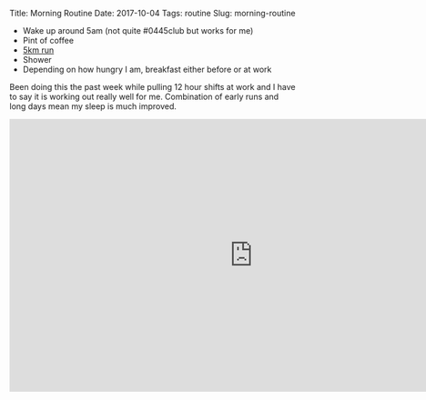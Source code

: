Title: Morning Routine
Date: 2017-10-04
Tags: routine
Slug: morning-routine

* Wake up around 5am (not quite #0445club but works for me)
* Pint of coffee
* [5km run](/2017/10/04/urban-run/)
* Shower
* Depending on how hungry I am, breakfast either before or at work

Been doing this the past week while pulling 12 hour shifts at work and I have to say it is working out really well for me. Combination of early runs and long days mean my sleep is much improved.

<iframe width="854" height="480" src="https://www.youtube.com/embed/N4idiqP1MeA" frameborder="0" allowfullscreen></iframe>
